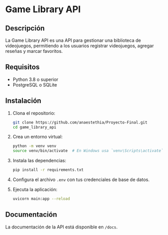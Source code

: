 # Game Library API

## Descripción
La Game Library API es una API para gestionar una biblioteca de videojuegos, permitiendo a los usuarios registrar videojuegos, agregar reseñas y marcar favoritos.

## Requisitos
- Python 3.8 o superior
- PostgreSQL o SQLite

## Instalación

1. Clona el repositorio:
   ```bash
   git clone https://github.com/anaestethia/Proyecto-Final.git
   cd game_library_api
   ```

2. Crea un entorno virtual:
   ```bash
   python -m venv venv
   source venv/bin/activate  # En Windows usa `venv\Scripts\activate`
   ```

3. Instala las dependencias:
   ```bash
   pip install -r requirements.txt
   ```

4. Configura el archivo `.env` con tus credenciales de base de datos.

5. Ejecuta la aplicación:
   ```bash
   uvicorn main:app --reload
   ```

## Documentación
La documentación de la API está disponible en `/docs`.